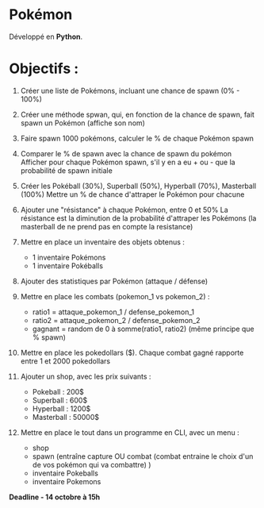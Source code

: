 # Pokémon

Développé en **Python**.

# Objectifs :

1)	Créer une liste de Pokémons, incluant une chance de spawn (0% - 100%)

2)	Créer une méthode spwan, qui, en fonction de la chance de spawn, fait spawn un Pokémon (affiche son nom)
  
3)	Faire spawn 1000 pokémons, calculer le % de chaque Pokémon spawn
  
4)	Comparer le % de spawn avec la chance de spawn du pokémon
	Afficher pour chaque Pokémon spawn, s'il y en a eu + ou - que la probabilité de spawn initiale
  
5)	Créer les Pokéball (30%), Superball (50%), Hyperball (70%), Masterball (100%)
	Mettre un % de chance d'attraper le Pokémon pour chacune
  
6)	Ajouter une "résistance" à chaque Pokémon, entre 0 et 50%
	La résistance est la diminution de la probabilité d'attraper les Pokémons
	(la masterball de ne prend pas en compte la resistance)
  
7)	Mettre en place un inventaire des objets obtenus :
	- 1 inventaire Pokémons
	- 1 inventaire Pokéballs
  
8)	Ajouter des statistiques par Pokémon (attaque / défense)
  
9)	Mettre en place les combats (pokemon_1 vs pokemon_2) :
	- ratio1 = attaque_pokemon_1 / defense_pokemon_1
	- ratio2 = attaque_pokemon_2 / defense_pokemon_2
	- gagnant = random de 0 à somme(ratio1, ratio2) (même principe que % spawn)
  
10)	Mettre en place les pokedollars ($). Chaque combat gagné rapporte entre 1 et 2000 pokedollars
  
11) Ajouter un shop, avec les prix suivants : 
	- Pokeball : 200$
	- Superball : 600$
	- Hyperball : 1200$
	- Masterball : 50000$
  
12)	Mettre en place le tout dans un programme en CLI, avec un menu : 
	- shop
	- spawn (entraîne capture OU combat (combat entraine le choix d'un de vos pokémon qui va combattre) )
	- inventaire Pokeballs
	- inventaire Pokemons
  
  
**__Deadline - 14 octobre à 15h__**